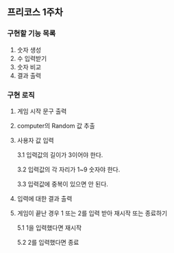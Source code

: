 ## 프리코스 1주차

### 구현할 기능 목록
1. 숫자 생성
2. 수 입력받기
3. 숫자 비교
4. 결과 출력


### 구현 로직
1. 게임 시작 문구 출력
2. computer의 Random 값 추출
3. 사용자 값 입력
   
   3.1 입력값의 길이가 3이어야 한다.
   
   3.2 입력값의 각 자리가 1~9 숫자야 한다.
   
   3.3 입력값에 중복이 있으면 안 된다.
   
5. 입력에 대한 결과 출력
6. 게임이 끝난 경우 1 또는 2를 입력 받아 재시작 또는 종료하기

   5.1 1을 입력했다면 재시작
   
   5.2 2를 입력했다면 종료
